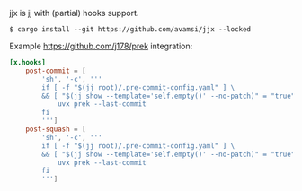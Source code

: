 jjx is jj with (partial) hooks support.

```
$ cargo install --git https://github.com/avamsi/jjx --locked
```

Example https://github.com/j178/prek integration:

```toml
[x.hooks]
	post-commit = [
		'sh', '-c', '''
		if [ -f "$(jj root)/.pre-commit-config.yaml" ] \
		&& [ "$(jj show --template='self.empty()' --no-patch)" = "true" ]; then
			uvx prek --last-commit
		fi
		''']
	post-squash = [
		'sh', '-c', '''
		if [ -f "$(jj root)/.pre-commit-config.yaml" ] \
		&& [ "$(jj show --template='self.empty()' --no-patch)" = "true" ]; then
			uvx prek --last-commit
		fi
		''']
```
